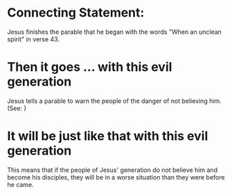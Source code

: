 
# Connecting Statement:
Jesus finishes the parable that he began with the words "When an unclean spirit" in verse 43.

# Then it goes ... with this evil generation
Jesus tells a parable to warn the people of the danger of not believing him. (See: )

# It will be just like that with this evil generation
This means that if the people of Jesus' generation do not believe him and become his disciples, they will be in a worse situation than they were before he came.